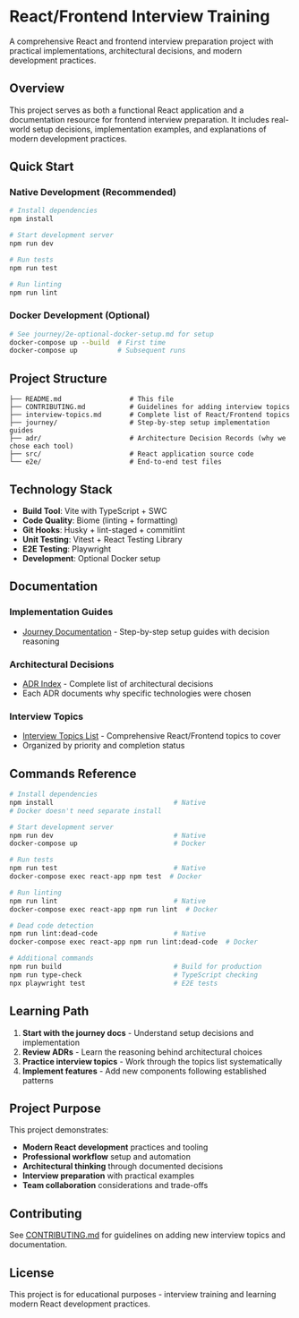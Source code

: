 # React/Frontend Interview Training

A comprehensive React and frontend interview preparation project with practical implementations, architectural decisions, and modern development practices.

## Overview

This project serves as both a functional React application and a documentation resource for frontend interview preparation. It includes real-world setup decisions, implementation examples, and explanations of modern development practices.

## Quick Start

### Native Development (Recommended)
```bash
# Install dependencies
npm install

# Start development server
npm run dev

# Run tests
npm run test

# Run linting
npm run lint
```

### Docker Development (Optional)
```bash
# See journey/2e-optional-docker-setup.md for setup
docker-compose up --build  # First time
docker-compose up          # Subsequent runs
```

## Project Structure

```
├── README.md                 # This file
├── CONTRIBUTING.md           # Guidelines for adding interview topics
├── interview-topics.md       # Complete list of React/Frontend topics
├── journey/                  # Step-by-step setup implementation guides
├── adr/                      # Architecture Decision Records (why we chose each tool)
├── src/                      # React application source code
└── e2e/                      # End-to-end test files
```

## Technology Stack

- **Build Tool**: Vite with TypeScript + SWC
- **Code Quality**: Biome (linting + formatting)
- **Git Hooks**: Husky + lint-staged + commitlint
- **Unit Testing**: Vitest + React Testing Library
- **E2E Testing**: Playwright
- **Development**: Optional Docker setup

## Documentation

### Implementation Guides
- [Journey Documentation](journey/README.md) - Step-by-step setup guides with decision reasoning

### Architectural Decisions
- [ADR Index](adr/README.md) - Complete list of architectural decisions
- Each ADR documents why specific technologies were chosen

### Interview Topics
- [Interview Topics List](interview-topics.md) - Comprehensive React/Frontend topics to cover
- Organized by priority and completion status

## Commands Reference

```bash
# Install dependencies
npm install                              # Native
# Docker doesn't need separate install

# Start development server  
npm run dev                              # Native
docker-compose up                        # Docker

# Run tests
npm run test                             # Native  
docker-compose exec react-app npm test  # Docker

# Run linting
npm run lint                             # Native
docker-compose exec react-app npm run lint  # Docker

# Dead code detection
npm run lint:dead-code                   # Native
docker-compose exec react-app npm run lint:dead-code  # Docker

# Additional commands
npm run build                            # Build for production
npm run type-check                       # TypeScript checking
npx playwright test                      # E2E tests
```

## Learning Path

1. **Start with the journey docs** - Understand setup decisions and implementation
2. **Review ADRs** - Learn the reasoning behind architectural choices
3. **Practice interview topics** - Work through the topics list systematically
4. **Implement features** - Add new components following established patterns

## Project Purpose

This project demonstrates:
- **Modern React development** practices and tooling
- **Professional workflow** setup and automation
- **Architectural thinking** through documented decisions
- **Interview preparation** with practical examples
- **Team collaboration** considerations and trade-offs

## Contributing

See [CONTRIBUTING.md](CONTRIBUTING.md) for guidelines on adding new interview topics and documentation.

## License

This project is for educational purposes - interview training and learning modern React development practices.